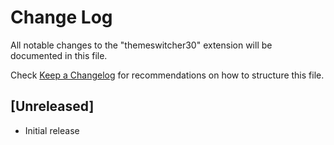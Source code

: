 # Change Log

All notable changes to the "themeswitcher30" extension will be documented in this file.

Check [Keep a Changelog](http://keepachangelog.com/) for recommendations on how to structure this file.

## [Unreleased]

- Initial release